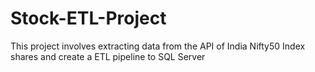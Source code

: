 # Stock-ETL-Project
This project involves extracting data from the API of India Nifty50 Index shares and create a ETL pipeline to SQL Server
